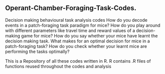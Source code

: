 ## Operant-Chamber-Foraging-Task-Codes.

Decision making behavioural task analysis codes
How do you decode events in a patch-foraging task paradigm for mice? 
How do you play around with different parameters like travel time and reward values of a decision-making game for mice?
How do you say whether your mice have learnt the decision making task. 
What makes for an optimal decision for mice in a patch-foraging task?
How do you check whether your learnt mice are performing the tasks optimally? 

This is a Repository of all these codes written in R.
R contains .R files of functions reused throughout the codes and analysis
